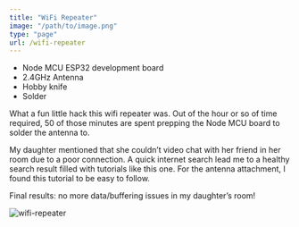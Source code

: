 ```yaml
---
title: "WiFi Repeater"
image: "/path/to/image.png"
type: "page"
url: /wifi-repeater
---
```


- Node MCU ESP32 development board
- 2.4GHz Antenna
- Hobby knife
- Solder

What a fun little hack this wifi repeater was. Out of the hour or so of time required, 50 of those minutes are spent prepping the Node MCU board to solder the antenna to.

My daughter mentioned that she couldn’t video chat with her friend in her room due to a poor connection. A quick internet search lead me to a healthy search result filled with tutorials like this one. For the antenna attachment, I found this tutorial to be easy to follow.

Final results: no more data/buffering issues in my daughter’s room!

![wifi-repeater](/wifi-repeater.jpg)

